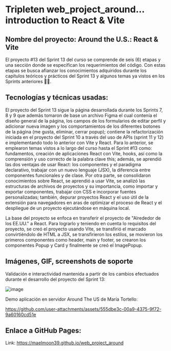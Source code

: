 # Tripleten web_project_around... introduction to React & Vite

## Nombre del proyecto: Around the U.S.: React & Vite

El proyecto #13 del Sprint 13 del curso se comprende de seis (6) etapas y una sección donde se especifican los requerimientos del código. Con estas etapas se busca afianzar los conocimientos adquiridos durante los capítulos teóricos y prácticos del Sprint 13 y algunos temas ya vistos en los Sprints anteriores 👩‍💻.

## Tecnologías y técnicas usadas:

El proyecto del Sprint 13 sigue la página desarrollada durante los Sprints 7, 8 y 9 que además tomaron de base un archivo Figma el cual contenía el diseño general de la página, los campos de los formularios de editar perfil y adicionar nueva imagen y los comportamientos de los diferentes botones de la página (me gusta, eliminar, cerrar popup); contiene la refactorización iniciada en el proyecto del Sprint 10 a través del uso de APIs (sprint 11 y 12) e implementando todo lo anterior con Vite y React. Para lo anterior, se emplearon temas vistos a lo largo del curso hasta el Sprint #13 como: fundamentos, creación de aplicaciones React con Vite, hooks, así como la comprensión y uso correcto de la palabra clave this; además, se aprendió las dos ventajas de usar React: los componentes y el paradigma declarativo, trabajar con un nuevo lenguaje (JSX), la diferencia entre componentes funcionales y de clase. Por otra parte, se consolidaron conocimientos sobre React, se aprendió a usar Vite, se analizó las estructuras de archivos de proyectos y su importancia, como importar y exportar componentes, trabajar con CSS e incorporar fuentes personalizadas; también, depurar proyectos React y el uso útil de la extensión para navegadores en aras de optimizar el proceso de React y el despliegue de un proyecto ejecutándose en máquina local.

La base del proyecto se enfoca en transferir el proyecto de "Alrededor de los EE.UU." a React. Para lograrlo y teniendo en cuenta lo requisitos del proyecto, se creó el proyecto usando Vite, se transfirió el marcado convirtiéndolo de HTML a JSX, se transfirieron los estilos, se movieron los primeros componentes como header, main y footer, se crearon los componentes Popup y Card y finalmente se creó el ImagePopup.


## Imágenes, GIF, screenshots de soporte

Validación e interactividad mantenida a partir de los cambios efectuados durante el desarrollo del proyecto del Sprint 13:

![image](https://github.com/user-attachments/assets/de1d170c-ea60-4e44-8aaf-29b28b37c4e5)

Demo aplicación en servidor Around The US de María Tortello:

https://github.com/user-attachments/assets/555dbe3c-00a9-4375-9f72-9a60160cd51e

## Enlace a GitHub Pages:

Link: https://maelmoon39.github.io/web_project_around

